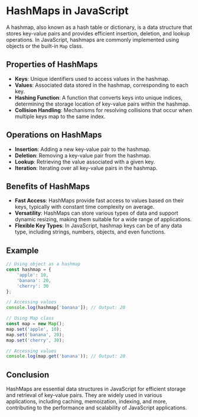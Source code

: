 # HashMaps in JavaScript

A hashmap, also known as a hash table or dictionary, is a data structure that stores key-value pairs and provides efficient insertion, deletion, and lookup operations. In JavaScript, hashmaps are commonly implemented using objects or the built-in `Map` class.

## Properties of HashMaps

- **Keys**: Unique identifiers used to access values in the hashmap.
- **Values**: Associated data stored in the hashmap, corresponding to each key.
- **Hashing Function**: A function that converts keys into unique indices, determining the storage location of key-value pairs within the hashmap.
- **Collision Handling**: Mechanisms for resolving collisions that occur when multiple keys map to the same index.

## Operations on HashMaps

- **Insertion**: Adding a new key-value pair to the hashmap.
- **Deletion**: Removing a key-value pair from the hashmap.
- **Lookup**: Retrieving the value associated with a given key.
- **Iteration**: Iterating over all key-value pairs in the hashmap.

## Benefits of HashMaps

- **Fast Access**: HashMaps provide fast access to values based on their keys, typically with constant time complexity on average.
- **Versatility**: HashMaps can store various types of data and support dynamic resizing, making them suitable for a wide range of applications.
- **Flexible Key Types**: In JavaScript, hashmap keys can be of any data type, including strings, numbers, objects, and even functions.

## Example

```javascript
// Using object as a hashmap
const hashmap = {
    'apple': 10,
    'banana': 20,
    'cherry': 30
};

// Accessing values
console.log(hashmap['banana']); // Output: 20

// Using Map class
const map = new Map();
map.set('apple', 10);
map.set('banana', 20);
map.set('cherry', 30);

// Accessing values
console.log(map.get('banana')); // Output: 20
```
## Conclusion

HashMaps are essential data structures in JavaScript for efficient storage and retrieval of key-value pairs. They are widely used in various applications, including caching, memoization, indexing, and more, contributing to the performance and scalability of JavaScript applications.
